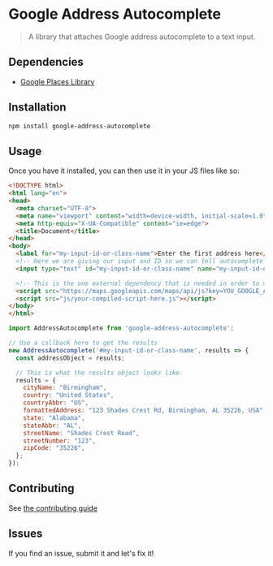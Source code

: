 # Google Address Autocomplete
> A library that attaches Google address autocomplete to a text input.

## Dependencies
- [Google Places Library](https://maps.googleapis.com/maps/api/js?key=YOU_GOOGLE_API_KEY_GOES_HERE&libraries=places)
## Installation
```bash
npm install google-address-autocomplete
```

## Usage
Once you have it installed, you can then use it in your JS files like so:

```HTML
<!DOCTYPE html>
<html lang="en">
<head>
  <meta charset="UTF-8">
  <meta name="viewport" content="width=device-width, initial-scale=1.0">
  <meta http-equiv="X-UA-Compatible" content="ie=edge">
  <title>Document</title>
</head>
<body>
  <label for="my-input-id-or-class-name">Enter the first address here</label>
  <!-- Here we are giving our input and ID so we can tell autocomplete where to work -->
  <input type="text" id="my-input-id-or-class-name" name="my-input-id-or-class-name" />

  <!-- This is the one external dependency that is needed in order to make this package work -->
  <script src="https://maps.googleapis.com/maps/api/js?key=YOU_GOOGLE_API_KEY_GOES_HERE&libraries=places"></script>
  <script src="js/your-compiled-script-here.js"></script>
</body>
</html>
```

```JavaScript
import AddressAutocomplete from 'google-address-autocomplete';

// Use a callback here to get the results
new AddressAutocomplete('#my-input-id-or-class-name', results => {
  const addressObject = results;

  // This is what the results object looks like
  results = {
    cityName: "Birmingham",
    country: "United States",
    countryAbbr: "US",
    formattedAddress: "123 Shades Crest Rd, Birmingham, AL 35226, USA",
    state: "Alabama",
    stateAbbr: "AL",
    streetName: "Shades Crest Road",
    streetNumber: "123",
    zipCode: "35226",
  };
});
```

## Contributing
See [the contributing guide](./CONTRIBUTING.ms)

## Issues
If you find an issue, submit it and let's fix it!
